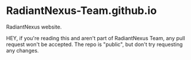 # RadiantNexus-Team.github.io
RadiantNexus website.


HEY, if you're reading this and aren't part of RadiantNexus Team, any pull request won't be accepted. The repo is "public", but don't try requesting any changes.
